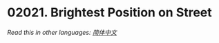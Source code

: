 # 02021. Brightest Position on Street

  _Read this in other languages:_
    [_简体中文_](README.zh-CN.md)

